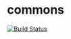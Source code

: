 # commons

[![Build Status](https://travis-ci.org/pamarin-tech/commons.svg?branch=master)](https://travis-ci.org/pamarin-tech/commons)
